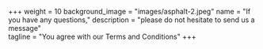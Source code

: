 +++
weight = 10
background_image = "images/asphalt-2.jpeg"
name = "If you have any questions," 
description = "please do not hesitate to send us a message"   
tagline = "You agree with our Terms and Conditions"
+++



